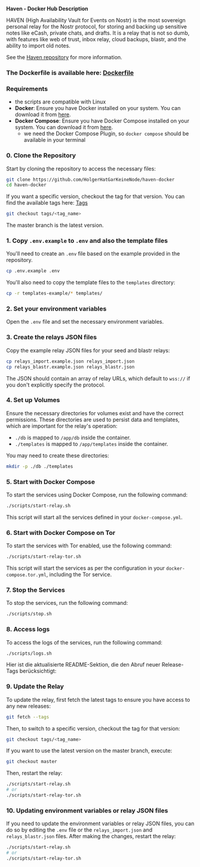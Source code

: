 **Haven - Docker Hub Description**

HAVEN (High Availability Vault for Events on Nostr) is the most sovereign personal relay for the Nostr protocol, for
storing and backing up sensitive notes like eCash, private chats, and drafts. It is a relay that is not so dumb, with
features like web of trust, inbox relay, cloud backups, blastr, and the ability to import old notes.

See the [Haven repository](https://github.com/bitvora/haven) for more information.

### The Dockerfile is available here: [Dockerfile](https://github.com/HolgerHatGarKeineNode/haven-docker/blob/master/Dockerfile)

### Requirements

- the scripts are compatible with Linux
- **Docker**: Ensure you have Docker installed on your system. You can download it
  from [here](https://docs.docker.com/get-docker/).
- **Docker Compose**: Ensure you have Docker Compose installed on your system. You can download it
  from [here](https://docs.docker.com/compose/install/).
    - we need the Docker Compose Plugin, so `docker compose` should be available in your terminal

### 0. Clone the Repository

Start by cloning the repository to access the necessary files:

```bash
git clone https://github.com/HolgerHatGarKeineNode/haven-docker
cd haven-docker
```

If you want a specific version, checkout the tag for that version.
You can find the available tags here: [Tags](https://github.com/HolgerHatGarKeineNode/haven-docker/releases)

```bash
git checkout tags/<tag_name>
```

The master branch is the latest version.

### 1. Copy `.env.example` to `.env` and also the template files

You'll need to create an `.env` file based on the example provided in the repository.

```bash
cp .env.example .env
```

You'll also need to copy the template files to the `templates` directory:

```bash
cp -r templates-example/* templates/
```

### 2. Set your environment variables

Open the `.env` file and set the necessary environment variables.

### 3. Create the relays JSON files

Copy the example relay JSON files for your seed and blastr relays:

```bash
cp relays_import.example.json relays_import.json
cp relays_blastr.example.json relays_blastr.json
```

The JSON should contain an array of relay URLs, which default to `wss://` if you don't explicitly specify the protocol.

### 4. Set up Volumes

Ensure the necessary directories for volumes exist and have the correct permissions. These directories are used to
persist data and templates, which are important for the relay's operation:

- `./db` is mapped to `/app/db` inside the container.
- `./templates` is mapped to `/app/templates` inside the container.

You may need to create these directories:

```bash
mkdir -p ./db ./templates
```

### 5. Start with Docker Compose

To start the services using Docker Compose, run the following command:

```bash
./scripts/start-relay.sh
```

This script will start all the services defined in your `docker-compose.yml`.

### 6. Start with Docker Compose on Tor

To start the services with Tor enabled, use the following command:

```bash
./scripts/start-relay-tor.sh
```

This script will start the services as per the configuration in your `docker-compose.tor.yml`, including the Tor
service.

### 7. Stop the Services

To stop the services, run the following command:

```bash
./scripts/stop.sh
```

### 8. Access logs

To access the logs of the services, run the following command:

```bash
./scripts/logs.sh
```

Hier ist die aktualisierte README-Sektion, die den Abruf neuer Release-Tags berücksichtigt:

### 9. Update the Relay

To update the relay, first fetch the latest tags to ensure you have access to any new releases:

```bash
git fetch --tags
```

Then, to switch to a specific version, checkout the tag for that version:

```bash
git checkout tags/<tag_name>
```

If you want to use the latest version on the master branch, execute:

```bash
git checkout master
```

Then, restart the relay:

```bash
./scripts/start-relay.sh
# or
./scripts/start-relay-tor.sh
```

### 10. Updating environment variables or relay JSON files

If you need to update the environment variables or relay JSON files, you can do so by editing the `.env` file or the
`relays_import.json` and `relays_blastr.json` files. After making the changes, restart the relay:

```bash
./scripts/start-relay.sh
# or
./scripts/start-relay-tor.sh
``` 
